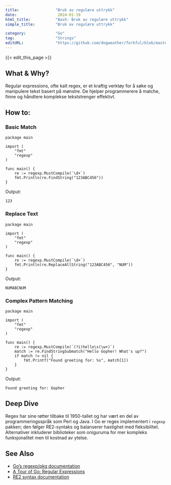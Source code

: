 ```yaml
---
title:                "Bruk av regulære uttrykk"
date:                  2024-01-19
html_title:           "Bash: Bruk av regulære uttrykk"
simple_title:         "Bruk av regulære uttrykk"

category:             "Go"
tag:                  "Strings"
editURL:              "https://github.com/dogweather/forkful/blob/master/content/no/go/using-regular-expressions.md"
---
```


{{< edit_this_page >}}

## What & Why?
Regular expressions, ofte kalt regex, er et kraftig verktøy for å søke og manipulere tekst basert på mønstre. De hjelper programmerere å matche, finne og håndtere komplekse tekststrenger effektivt.

## How to:
### Basic Match
```
package main

import (
    "fmt"
    "regexp"
)

func main() {
    re := regexp.MustCompile(`\d+`)
    fmt.Println(re.FindString("123ABC456"))
}
```
Output:
```
123
```

### Replace Text
```
package main

import (
    "fmt"
    "regexp"
)

func main() {
    re := regexp.MustCompile(`\d+`)
    fmt.Println(re.ReplaceAllString("123ABC456", "NUM"))
}
```
Output:
```
NUMABCNUM
```

### Complex Pattern Matching
```
package main

import (
    "fmt"
    "regexp"
)

func main() {
    re := regexp.MustCompile(`(?i)hello\s(\w+)`)
    match := re.FindStringSubmatch("Hello Gopher! What's up?")
    if match != nil {
        fmt.Printf("Found greeting for: %s", match[1])
    }
}
```
Output:
```
Found greeting for: Gopher
```

## Deep Dive
Regex har sine røtter tilbake til 1950-tallet og har vært en del av programmeringsspråk som Perl og Java. I Go er regex implementert i `regexp` pakken; den følger RE2-syntaks og balanserer hastighet med fleksibilitet. Alternativer inkluderer biblioteker som oniguruma for mer kompleks funksjonalitet men til kostnad av ytelse.

## See Also
- [Go’s regexp/pkg documentation](https://pkg.go.dev/regexp)
- [A Tour of Go: Regular Expressions](https://tour.golang.org/moretypes/23)
- [RE2 syntax documentation](https://github.com/google/re2/wiki/Syntax)
